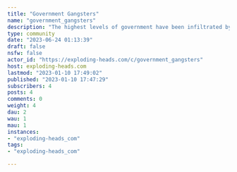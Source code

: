```yaml
---
title: "Government Gangsters" 
name: "government_gangsters"
description: "The highest levels of government have been infiltrated by an anti-democratic Deep State that can be defeated by refocusing our national security mission and relentlessly defending the truth.A sinister cabal of corrupt law enforcement personnel, intelligence agents, and military officials at the highest levels of government plotted to overthrow a president. Even after they failed, they continue to secretly pull the levers of power without any accountability to the American people. This isn’t the synopsis of a fictional spy thriller. This is what is actually happening in the United States government.In Government Gangsters, Kash Patel—a former top official in the White House, the Department of Defense, the Intelligence Community, and the Department of Justice—pulls back the curtain on the Deep State, revealing the major players and tactics within the permanent government bureaucracy, which has spent decades stripping power away from the American people and their elected leaders. Based on his firsthand knowledge, Patel reveals how we can defeat the Deep State, reassert self-government, and restore our democracy."
type: community
date: "2023-06-24 01:13:39"
draft: false
nsfw: false
actor_id: "https://exploding-heads.com/c/government_gangsters"
host: exploding-heads.com
lastmod: "2023-01-10 17:49:02"
published: "2023-01-10 17:47:29"
subscribers: 4
posts: 4
comments: 0
weight: 4
dau: 2
wau: 1
mau: 1
instances:
- "exploding-heads_com"
tags: 
- "exploding-heads_com"

---
```


